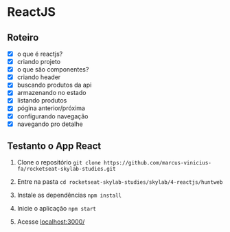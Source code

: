 # ReactJS

## Roteiro

- [x] o que é reactjs?
- [x] criando projeto
- [x] o que são componentes?
- [x] criando header
- [x] buscando produtos da api
- [x] armazenando no estado
- [x] listando produtos
- [x] pógina anterior/próxima
- [x] configurando navegação
- [x] navegando pro detalhe

## Testanto o App React

1. Clone o repositório `git clone https://github.com/marcus-vinicius-fa/rocketseat-skylab-studies.git`

1. Entre na pasta `cd rocketseat-skylab-studies/skylab/4-reactjs/huntweb`

1. Instale as dependências `npm install`

1. Inicie o aplicação `npm start`

1. Acesse [localhost:3000/](http://localhost:3000/)

